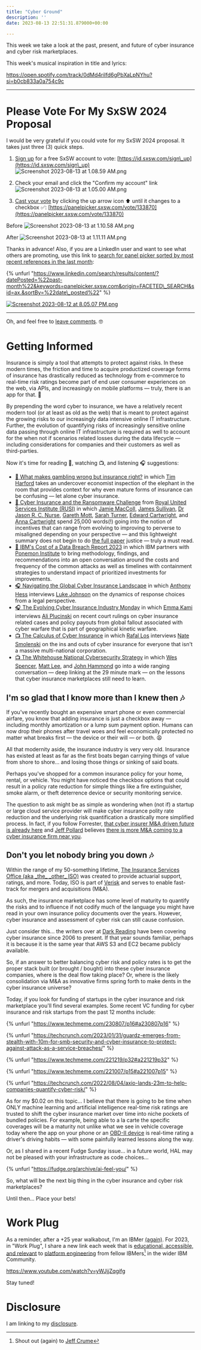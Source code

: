 ```yaml
---
title: "Cyber Ground"
description: ''
date: 2023-08-13 22:51:31.879000+00:00

---
```


This week we take a look at the past, present, and future of cyber insurance and cyber risk marketplaces.

This week's musical inspiration in title and lyrics:

https://open.spotify.com/track/0dMd4rilfd6gPbXaLpNYhu?si=b0cb833a0a754c9c

---

# Please Vote For My SxSW 2024 Proposal

I would be very grateful if you could vote for my SxSW 2024 proposal. It takes just three (3) quick steps.

1. [Sign up](https://id.sxsw.com/sign\_up) for a free SxSW account to vote: [https://id.sxsw.com/sign\_up](https://id.sxsw.com/sign\_up) ![Screenshot 2023-08-13 at 1.08.59 AM.png](https://buttondown.imgix.net/images/ba0e08f9-0da9-45ff-8af9-8cd99fb9534a.png?w=480&fit=max) 

2. Check your email and click the "Confirm my account" link ![Screenshot 2023-08-13 at 1.05.00 AM.png](https://buttondown.imgix.net/images/a8ab29b4-dd16-4e66-9406-aa6c3f7c9ff2.png?w=480&fit=max) 

3. [Cast your vote](https://panelpicker.sxsw.com/vote/133870) by clicking the up arrow icon ⬆️ until it changes to a checkbox ✅: [https://panelpicker.sxsw.com/vote/133870](https://panelpicker.sxsw.com/vote/133870) 

Before ![Screenshot 2023-08-13 at 1.10.58 AM.png](https://buttondown.imgix.net/images/c11d9606-f222-430d-86ac-66ec0880ee5d.png?w=480&fit=max)

After ![Screenshot 2023-08-13 at 1.11.11 AM.png](https://buttondown.imgix.net/images/09e5b86b-c9c7-4c47-85ef-2153fbe06c1b.png?w=480&fit=max) 

Thanks in advance! Also, if you are a LinkedIn user and want to see what others are promoting, use this link to [search for panel picker sorted by most recent references in the last month](https://www.linkedin.com/search/results/content/?datePosted=%22past-month%22&keywords=panelpicker.sxsw.com&origin=FACETED\_SEARCH&sid=ax.&sortBy=%22date\_posted%22): 

{% unfurl "https://www.linkedin.com/search/results/content/?datePosted=%22past-month%22&keywords=panelpicker.sxsw.com&origin=FACETED\_SEARCH&sid=ax.&sortBy=%22date\_posted%22" %}

[![Screenshot 2023-08-12 at 8.05.07 PM.png](https://buttondown.imgix.net/images/8a98b7ff-1044-4540-835c-f58e185ae3e6.png?w=480&fit=max)](https://www.linkedin.com/search/results/content/?datePosted=%22past-month%22&keywords=panelpicker.sxsw.com&origin=FACETED\_SEARCH&sid=ax.&sortBy=%22date\_posted%22)

---


Oh, and feel free to [leave comments](https://panelpicker.sxsw.com/vote/133870#comments). 🤓

# Getting Informed

Insurance is simply a tool that attempts to protect against risks. In these modern times, the friction and time to acquire productized coverage forms of insurance has drastically reduced as technology from e-commerce to real-time risk ratings become part of end user consumer experiences on the web, via APIs, and increasingly on mobile platforms — truly, there is an app for that. 📲

By prepending the word cyber to insurance, we have a relatively recent modern tool (or at least as old as the web) that is meant to protect against the growing risks to our increasingly data intensive online IT infrastructure. Further, the evolution of quantifying risks of increasingly sensitive online data passing through online IT infrastructure is required as well to account for the when not if scenarios related losses during the data lifecycle — including considerations for companies and their customers as well as third-parties.

Now it's time for reading 📖, watching 📺, and listening 🎧 suggestions:

- [📖 What makes gambling wrong but insurance right?](https://www.bbc.com/news/business-38905963) in which [Tim Harford](https://www.linkedin.com/in/tim-harford/) takes an undercover economist inspection of the elephant in the room that provides context for why even mature forms of insurance can be confusing — let alone cyber insurance.
- [📖 Cyber Insurance and the Ransomware Challenge](https://rusi.org/explore-our-research/publications/occasional-papers/cyber-insurance-and-ransomware-challenge) from [Royal United Services Institute (RUSI)](https://www.linkedin.com/company/royal-united-services-institute/) in which [Jamie MacColl](https://www.linkedin.com/in/jamie-maccoll-b925a8127/), [James Sullivan](https://www.linkedin.com/in/mrjamesmsullivan/), [Dr Jason R. C. Nurse](https://www.linkedin.com/in/jasonrcnurse/), [Gareth Mott](https://www.rusi.org/people/mott), [Sarah Turner](https://www.rusi.org/people/turner-0), [Edward Cartwright](https://www.linkedin.com/in/edward-cartwright-219070151/), and [Anna Cartwright](https://www.linkedin.com/in/annavcartwright/) spend 25,000 words(!) going into the notion of incentives that can range from evolving to improving to perverse to misaligned depending on your perspective — and this lightweight summary does not begin to do [the full paper](https://static.rusi.org/OP-cyber-insurance-ransomware-challenge-web-final.pdf) justice — truly a must read.
- [📖 IBM's Cost of a Data Breach Report 2023](https://www.ibm.com/reports/data-breach) in which IBM partners with [Ponemon Institute](https://www.ponemon.org) to bring methodology, findings, and recommendations into an open conversation around the costs and frequency of the common attacks as well as timelines with containment strategies to understand impact of prioritized investments for improvements. 
- [🎧 Navigating the Global Cyber Insurance Landscape](https://cybersecurityinsuranceleaders.buzzsprout.com/1895322/13044147) in which [Anthony Hess](https://www.linkedin.com/in/anthonyhess/) interviews [Luke Johnson](https://www.linkedin.com/in/luke-johnson-763b9111) on the dynamics of response choices from a legal perspective.
- [🎧 The Evolving Cyber Insurance Industry
Monday](https://ranenetwork.podbean.com/e/the-evolving-cyber-insurance-industry/) in which [Emma Kami](https://www.linkedin.com/in/emma-kami-9a46681b4/) interviews [Ali Plucinski](https://www.linkedin.com/in/aleksandra-plucinski-71a40713a/) on recent court rulings on cyber insurance related cases and policy payouts from global fallout associated with cyber warfare that is part of geographical kinetic warfare.
- [📺 The Calculus of Cyber Insurance](https://www.youtube.com/watch?v=O0gpapA\_r08) in which [Rafal Los](https://www.linkedin.com/in/rmlos/) interviews [Nate Smolenski](https://www.linkedin.com/in/nathansmolenski/) on the ins and outs of cyber insurance for everyone that isn't a massive multi-national corporation.
- [📺 The Whitehouse National Cybersecurity Strategy](https://www.youtube.com/live/yaBVT3z3J5s?feature=share&t=1797) in which [Wes Spencer](https://www.linkedin.com/in/wesspencer/), [Matt Lee](https://www.linkedin.com/in/cybermattlee/), and [John Hammond](https://www.linkedin.com/in/johnhammond010/) go into a wide ranging conversation — deep linking at the 29 minute mark — on the lessons that cyber insurance marketplaces still need to learn.

## I'm so glad that I know more than I knew then 🎶

If you've recently bought an expensive smart phone or even commercial airfare, you know that adding insurance is just a checkbox away — including monthly amortization or a lump sum payment option. Humans can now drop their phones after travel woes and feel economically protected no matter what breaks first — the device or their will — or both. 😩

All that modernity aside, the insurance industry is very very old. Insurance has existed at least as far as the first boats began carrying things of value from shore to shore... and losing those things or sinking of said boats.

Perhaps you've shopped for a common insurance policy for your home, rental, or vehicle. You might have noticed the checkbox options that could result in a policy rate reduction for simple things like a fire extinguisher, smoke alarm, or theft deterrence device or security monitoring service.

The question to ask might be as simple as wondering when (not if) a startup or large cloud service provider will make cyber insurance polity rate reduction and the underlying risk quantification a drastically more simplified process. In fact, if you follow Forrester, [that cyber insurer M&A driven future is already here](https://www.forrester.com/blogs/predictions-2023-security/) and [Jeff Pollard](https://www.linkedin.com/in/jpollard96/) believes [there is more M&A coming to a cyber insurance firm near you](https://venturebeat.com/security/forrester-analysts-share-5-shocking-cybersecurity-predictions-for-2023/).

## Don't you let nobody bring you down 🎶

Within the range of my 50-something lifetime, [The Insurance Services Office (aka \_the\_ \_other\_ ISO)](https://www.verisk.com/insurance/about/faq/) was created to provide actuarial support, ratings, and more. Today, ISO is part of [Verisk](https://www.verisk.com/archived/iso-creates-new-subsidiary-to-make-acquisitions/) and serves to enable fast-track for mergers and acquisitions (M&A).

As such, the insurance marketplace has some level of maturity to quantify the risks and to influence if not codify much of the language you might have read in your own insurance policy documents over the years. However, cyber insurance and assessment of cyber risk can still cause confusion.

Just consider this... the writers over at [Dark Reading](https://www.darkreading.com/search?q=cyber%20insurance&sort=newest) have been covering cyber insurance since 2006 to present. If that year sounds familiar, perhaps it is because it is the same year that AWS S3 and EC2 became publicly available.

So, if an answer to better balancing cyber risk and policy rates is to get the proper stack built (or brought / bought) into these cyber insurance companies, where is the deal flow taking place? Or, where is the likely consolidation via M&A as innovative firms spring forth to make dents in the cyber insurance universe?

Today, if you look for funding of startups in the cyber insurance and risk marketplace you'll find several examples. Some recent VC funding for cyber insurance and risk startups from the past 12 months include:

{% unfurl "https://www.techmeme.com/230807/p16#a230807p16" %}

{% unfurl "https://techcrunch.com/2023/01/31/guardz-emerges-from-stealth-with-10m-for-smb-security-and-cyber-insurance-to-protect-against-attack-as-a-service-breaches/" %}

{% unfurl "https://www.techmeme.com/221219/p32#a221219p32" %}

{% unfurl "https://www.techmeme.com/221007/p15#a221007p15" %}

{% unfurl "https://techcrunch.com/2022/08/04/axio-lands-23m-to-help-companies-quantify-cyber-risk/" %}

As for my $0.02 on this topic... I believe that there is going to be time when ONLY machine learning and artificial intelligence real-time risk ratings are trusted to shift the cyber insurance market over time into niche pockets of bundled policies. For example, being able to a la carte the specific coverages will be a maturity not unlike what we see in vehicle coverage today where the app on your phone or an [OBD-II device](https://ims.tech/knowledge-hub/insurance-telematics-service-providers-obd2-device/) is real-time rating a driver's driving habits — with some painfully learned lessons along the way.

Or, as I shared in a recent Fudge Sunday issue... in a future world, HAL may not be pleased with your infrastructure as code choices...

{% unfurl "https://fudge.org/archive/ai-feel-you/" %}

So, what will be the next big thing in the cyber insurance and cyber risk marketplaces?

Until then… Place your bets!

# Work Plug

As a reminder, after a +25 year walkabout, I'm an IBMer [(again)](https://jaycuthrell.com/about/). For 2023, in "Work Plug", I share a new link each week that is [educational, accessible, and relevant](https://www.youtube.com/watch?v=yWJjjZqgifg) to [platform engineering](https://www.ibm.com/consulting/platform-engineering-services) from fellow IBMers[^IBMer] in the wider IBM Community.

https://www.youtube.com/watch?v=yWJjjZqgifg

Stay tuned!

# Disclosure

I am linking to my [disclosure](https://jaycuthrell.com/disclosure/).

[^IBMer]: Shout out (again) to [Jeff Crume](https://www.linkedin.com/in/jeffcrume/)